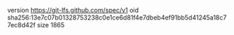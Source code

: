 version https://git-lfs.github.com/spec/v1
oid sha256:13e7c07b01328753238c0e1ce6d81f4e7dbeb4ef91bb5d41245a18c77ec8d42f
size 1865

